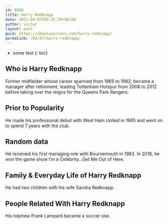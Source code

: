 ```yaml
---
id: 8566
title: Harry Redknapp
date: 2021-04-07T05:25:39+00:00
author: victor
layout: post
guid: https://ukdataservers.com/harry-redknapp/
permalink: /04/07/harry-redknapp/
---
```


* some text
{: toc}


## Who is Harry Redknapp



Former midfielder whose career spanned from 1965 to 1982; became a manager after retirement, leading Tottenham Hotspur from 2008 to 2012 before taking over the reigns for the Queens Park Rangers. 

                
                
                
## Prior to Popularity



He made his professional debut with West Ham United in 1965 and went on to spend 7 years with the club.

                
                
                
## Random data



He received his first managing role with Bournemouth in 1983. In 2018, he won the game show I&#8217;m a Celebrity&#8230;Get Me Out of Here.

                
                
                
## Family & Everyday Life of Harry Redknapp



He had two children with his wife Sandra Redknapp.

                
                
                
## People Related With Harry Redknapp



His nephew Frank Lampard became a soccer star.

                
              
            
          
          
          